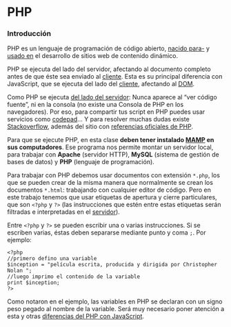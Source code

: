 # PHP

### Introducción

PHP es un lenguaje de programación de código abierto, [nacido para-](http://php.net/manual/es/history.php.php) y [usado en](http://spectrum.ieee.org/computing/software/the-2016-top-programming-languages) el desarrollo de sitios web de contenido dinámico. 

PHP se ejecuta del lado del servidor, afectando al documento completo antes de que éste sea enviado al [cliente](https://es.wikipedia.org/wiki/Cliente_(inform%C3%A1tica)). Esta es su principal diferencia con JavaScript, que se ejecuta del lado del [cliente](https://es.wikipedia.org/wiki/Cliente_(inform%C3%A1tica)), afectando al [DOM](https://developer.mozilla.org/es/docs/Referencia_DOM_de_Gecko/Introducci%C3%B3n#DOM_y_JavaScript).

Como PHP se ejecuta [del lado del servidor](https://es.wikipedia.org/wiki/Script_del_lado_del_servidor): Nunca aparece al “ver código fuente”, ni en la consola (no existe una Consola de PHP en los navegadores). Por eso, para compartir tus script en PHP puedes usar servicios como [codepad](http://codepad.org/)… Y para resolver muchas dudas existe [Stackoverflow](http://stackoverflow.com/questions/tagged/php), además del sitio con [referencias oficiales de PHP](http://php.net/manual/es/langref.php).

Para que se ejecute PHP, en esta clase **deben tener instalado [MAMP](https://www.mamp.info/en/) en sus computadores**. Ese programa nos permite montar un servidor local, para trabajar con **Apache** (servidor HTTP), **MySQL** (sistema de gestión de bases de datos) y **PHP** (lenguaje de programación).

Para trabajar con PHP debemos usar documentos con extensión `*.php`, los que se pueden crear de la misma manera que normalmente se crean los documentos `*.html`: trabajando con cualquier editor de código. Pero en este trabajo tenemos que usar etiquetas de apertura y cierre particulares, que son `<?php` y `?>` (las instrucciones que estén entre estas etiquetas serán filtradas e interpretadas en el [servidor](https://es.wikipedia.org/wiki/Servidor)).

Entre `<?php` y `?>` se pueden escribir una o varias instrucciones. Si se escriben varias, éstas deben separarse mediante punto y coma `;`. Por ejemplo: 

```
<?php 
//primero defino una variable
$inception = "película escrita, producida y dirigida por Christopher Nolan ";
//luego imprimo el contenido de la variable
print $inception;
?>
```

Como notaron en el ejemplo, las variables en PHP se declaran con un signo peso pegado al nombre de la variable. Será muy necesario poner atención a esta y otras [diferencias del PHP con JavaScript](http://profesor.faco.cl/diferencias.php).
